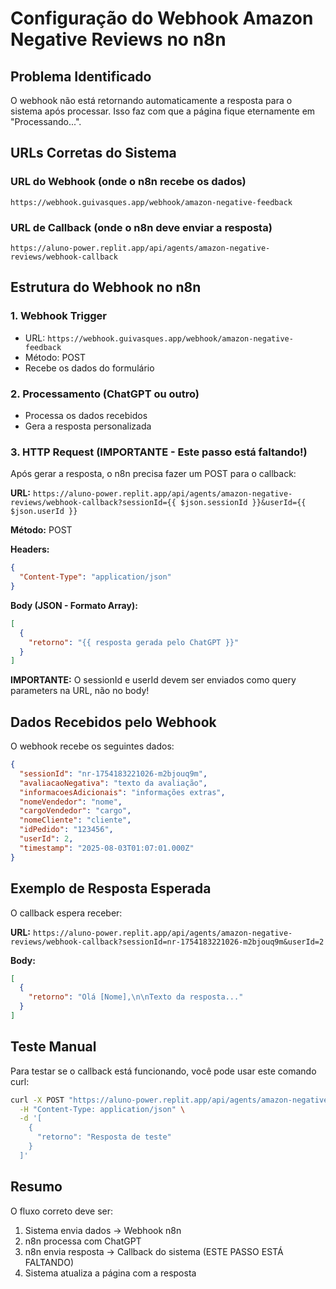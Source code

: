 # Configuração do Webhook Amazon Negative Reviews no n8n

## Problema Identificado
O webhook não está retornando automaticamente a resposta para o sistema após processar. Isso faz com que a página fique eternamente em "Processando...".

## URLs Corretas do Sistema

### URL do Webhook (onde o n8n recebe os dados)
```
https://webhook.guivasques.app/webhook/amazon-negative-feedback
```

### URL de Callback (onde o n8n deve enviar a resposta)
```
https://aluno-power.replit.app/api/agents/amazon-negative-reviews/webhook-callback
```

## Estrutura do Webhook no n8n

### 1. Webhook Trigger
- URL: `https://webhook.guivasques.app/webhook/amazon-negative-feedback`
- Método: POST
- Recebe os dados do formulário

### 2. Processamento (ChatGPT ou outro)
- Processa os dados recebidos
- Gera a resposta personalizada

### 3. HTTP Request (IMPORTANTE - Este passo está faltando!)
Após gerar a resposta, o n8n precisa fazer um POST para o callback:

**URL:** `https://aluno-power.replit.app/api/agents/amazon-negative-reviews/webhook-callback?sessionId={{ $json.sessionId }}&userId={{ $json.userId }}`

**Método:** POST

**Headers:**
```json
{
  "Content-Type": "application/json"
}
```

**Body (JSON - Formato Array):**
```json
[
  {
    "retorno": "{{ resposta gerada pelo ChatGPT }}"
  }
]
```

**IMPORTANTE:** O sessionId e userId devem ser enviados como query parameters na URL, não no body!

## Dados Recebidos pelo Webhook

O webhook recebe os seguintes dados:
```json
{
  "sessionId": "nr-1754183221026-m2bjouq9m",
  "avaliacaoNegativa": "texto da avaliação",
  "informacoesAdicionais": "informações extras",
  "nomeVendedor": "nome",
  "cargoVendedor": "cargo",
  "nomeCliente": "cliente",
  "idPedido": "123456",
  "userId": 2,
  "timestamp": "2025-08-03T01:07:01.000Z"
}
```

## Exemplo de Resposta Esperada

O callback espera receber:

**URL:** `https://aluno-power.replit.app/api/agents/amazon-negative-reviews/webhook-callback?sessionId=nr-1754183221026-m2bjouq9m&userId=2`

**Body:**
```json
[
  {
    "retorno": "Olá [Nome],\n\nTexto da resposta..."
  }
]
```

## Teste Manual

Para testar se o callback está funcionando, você pode usar este comando curl:

```bash
curl -X POST "https://aluno-power.replit.app/api/agents/amazon-negative-reviews/webhook-callback?sessionId=COLOQUE_O_SESSION_ID_AQUI&userId=2" \
  -H "Content-Type: application/json" \
  -d '[
    {
      "retorno": "Resposta de teste"
    }
  ]'
```

## Resumo

O fluxo correto deve ser:
1. Sistema envia dados → Webhook n8n
2. n8n processa com ChatGPT
3. n8n envia resposta → Callback do sistema (ESTE PASSO ESTÁ FALTANDO)
4. Sistema atualiza a página com a resposta